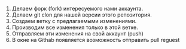 1. Делаем форк (fork) интересуемого нами аккаунта.
2. Делаем git clon для нашей версии этого репозитория.
3. Создаем ветку с предлагаемыми изменениями.
4. Производим все изменения только в этой ветке.
5. Отправляем эти изменения на свой аккаунт (push)
6. В окне на Githab появляется возможность отправить 
pull reguest